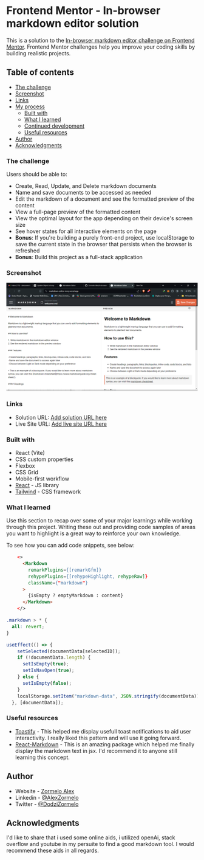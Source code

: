 # Frontend Mentor - In-browser markdown editor solution

This is a solution to the [In-browser markdown editor challenge on Frontend Mentor](https://www.frontendmentor.io/challenges/inbrowser-markdown-editor-r16TrrQX9). Frontend Mentor challenges help you improve your coding skills by building realistic projects.

## Table of contents

  - [The challenge](#the-challenge)
  - [Screenshot](#screenshot)
  - [Links](#links)
- [My process](#my-process)
  - [Built with](#built-with)
  - [What I learned](#what-i-learned)
  - [Continued development](#continued-development)
  - [Useful resources](#useful-resources)
- [Author](#author)
- [Acknowledgments](#acknowledgments)


### The challenge

Users should be able to:

- Create, Read, Update, and Delete markdown documents
- Name and save documents to be accessed as needed
- Edit the markdown of a document and see the formatted preview of the content
- View a full-page preview of the formatted content
- View the optimal layout for the app depending on their device's screen size
- See hover states for all interactive elements on the page
- **Bonus**: If you're building a purely front-end project, use localStorage to save the current state in the browser that persists when the browser is refreshed
- **Bonus**: Build this project as a full-stack application

### Screenshot

![](./Screenshot.png)

### Links

- Solution URL: [Add solution URL here](https://github.com/Zormelo-Alex/in-browser-markdown-editor)
- Live Site URL: [Add live site URL here](https://markdown-editor-ivory.vercel.app/)

### Built with

- React (Vite)
- CSS custom properties
- Flexbox
- CSS Grid
- Mobile-first workflow
- [React](https://reactjs.org/) - JS library
- [Tailwind](https://https://tailwindcss.com/) - CSS framework

### What I learned

Use this section to recap over some of your major learnings while working through this project. Writing these out and providing code samples of areas you want to highlight is a great way to reinforce your own knowledge.

To see how you can add code snippets, see below:

```html
    <>
      <Markdown
        remarkPlugins={[remarkGfm]}
        rehypePlugins={[rehypeHighlight, rehypeRaw]}
        className={"markdown"}
      >
        {isEmpty ? emptyMarkdown : content}
      </Markdown>
    </>
```

```css
.markdown > * {
  all: revert;
}
```

```js
useEffect(() => {
    setSelected(documentData[selectedID]);
    if (!documentData.length) {
      setIsEmpty(true);
      setIsNavOpen(true);
    } else {
      setIsEmpty(false);
    }
    localStorage.setItem("markdown-data", JSON.stringify(documentData));
  }, [documentData]);
```



### Useful resources

- [Toastify](https://www.npmjs.com/package/react-toastify) - This helped me display usefull toast notifications to aid user interactivity. I really liked this pattern and will use it going forward.
- [React-Markdown](https://www.npmjs.com/package/react-markdown) - This is an amazing package which helped me finally display the markdown text in jsx. I'd recommend it to anyone still learning this concept.

## Author

- Website - [Zormelo Alex](https://dodz-i.vercel.app/)
- Linkedin - [@AlexZormelo](https://www.linkedin.com/in/alex-zormelo-ab5942213/)
- Twitter - [@DodziZormelo](https://x.com/DodziZormelo)

## Acknowledgments

I'd like to share that i used some online aids, i utilized openAi, stack overflow and youtube in my persuite to find a good markdown tool. I would recommend these aids in all regards.
